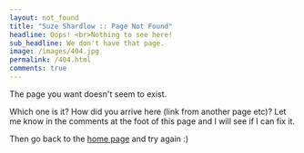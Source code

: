 ```yaml
---
layout: not_found
title: "Suze Shardlow :: Page Not Found"
headline: Oops! <br>Nothing to see here!
sub_headline: We don't have that page.
image: /images/404.jpg
permalink: /404.html
comments: true
---
```


The page you want doesn't seem to exist.

Which one is it?  How did you arrive here (link from another page etc)?  Let me know in the comments at the foot of this page and I will see if I can fix it.

Then go back to the [home page](index) and try again :)
